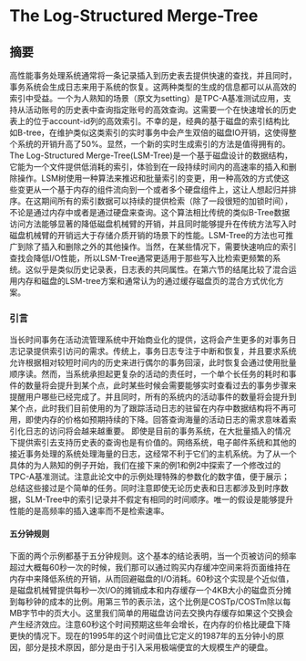 # The Log-Structured Merge-Tree

## 摘要
高性能事务处理系统通常将一条记录插入到历史表去提供快速的查找，并且同时，事务系统会生成日志来用于系统的恢复。这两种类型的生成的信息都可以从高效的索引中受益。一个为人熟知的场景（原文为setting）是TPC-A基准测试应用，支持从活动账号的历史表中查询指定账号的高效查询。这需要一个在快速增长的历史表上的位于account-id列的高效索引。不幸的是，经典的基于磁盘的索引结构比如B-tree，在维护类似这类索引的实时事务中会产生双倍的磁盘IO开销，这使得整个系统的开销升高了50%。显然，一个新的实时生成索引的方法是值得拥有的。The Log-Structured Merge-Tree(LSM-Tree)是一个基于磁盘设计的数据结构，它能为一个文件提供低消耗的索引，体验到在一段持续时间内的高速率的插入和删除操作。LSM树使用一种算法来推迟和批量索引的变更，用一种高效的方式使这些变更从一个基于内存的组件流向到一个或者多个硬盘组件上，这让人想起归并排序。在这期间所有的索引数据可以持续的提供检索（除了一段很短的加锁时间），不论是通过内存中或者是通过硬盘来查询。这个算法相比传统的类似B-Tree数据访问方法能够显著的降低磁盘机械臂的开销，并且同时能够提升在传统方法写入时磁盘机械臂的开销远大于存储介质开销的场景下的性能。LSM-Tree的方法也可推广到除了插入和删除之外的其他操作。当然，在某些情况下，需要快速响应的索引查找会降低I/O性能，所以LSM-Tree通常更适用于那些写入比检索更频繁的系统。这似乎是类似历史记录表，日志表的共同属性。在第六节的结尾比较了混合运用内存和磁盘的LSM-tree方案和通常认为的通过缓存磁盘页的混合方式优化方案。

### 引言
当长时间事务在活动流管理系统中开始商业化的提供，这将会产生更多的对事务日志记录提供索引访问的需求。传统上，事务日志专注于中断和恢复，并且要求系统允许根据相对较短时间内的历史来进行偶尔的事务回滚，此时恢复会通过使用批量顺序读。然而，当系统承担起更复杂的活动的责任时，一个单个长任务的耗时和事件的数量将会提升到某个点，此时某些时候会需要能够实时查看过去的事务步骤来提醒用户哪些已经完成了。并且同时，所有的系统内的活动事件的数量将会提升到某个点，此时我们目前使用的为了跟踪活动日志的驻留在内存中数据结构将不再可用，即使内存的价格如预期持续的下降。回答查询海量的活动日志的需求意味着索引化日志的访问将会越来越重要。
即使是目前的事务系统，在大批量插入的情况下提供索引去支持历史表的查询也是有价值的。网络系统，电子邮件系统和其他的接近事务处理的系统处理海量的日志，这经常不利于它们的主机系统。为了从一个具体的为人熟知的例子开始，我们在接下来的例1和例2中探索了一个修改过的TPC-A基准测试。注意此论文中的示例处理特殊的参数化的数字值，便于展示；总结这些接过是个简单的任务。同时注意即使无论历史表和日志都涉及到时序数据，SLM-Tree中的索引记录并不假定有相同的时间顺序。唯一的假设是能够提升性能的是高频率的插入速率而不是检索速率。
#### 五分钟规则
下面的两个示例都基于五分钟规则。这个基本的结论表明，当一个页被访问的频率超过大概每60秒一次的时候，我们那可以通过购买内存缓冲空间来将页面维持在内存中来降低系统的开销，从而回避磁盘的I/O消耗。60秒这个实现是个近似值，是磁盘机械臂提供每秒一次I/O的摊销成本和内存缓存一个4KB大小的磁盘页分摊到每秒钟的成本的比例。用第三节的表示法，这个比例是COSTp/COSTm除以每MB字节中的页大小。这里我们简单的用磁盘访问去交换内存缓存如果这个交换会产生经济效应。注意60秒这个时间预期这些年会增长，在内存的价格比硬盘下降更快的情况下。现在的1995年的这个时间值比它定义的1987年的五分钟小的原因，部分是技术原因，部分是由于引入采用极端便宜的大规模生产的硬盘。
